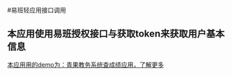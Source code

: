 ﻿#易班轻应用接口调用## 本应用使用易班授权接口与获取token来获取用户基本信息[本应用用的demo为：青果教务系统查成绩应用，了解更多](https://github.com/iwh718/QingGuoWD)